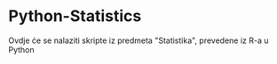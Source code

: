 # Python-Statistics
Ovdje će se nalaziti skripte iz predmeta "Statistika", prevedene iz R-a u Python
